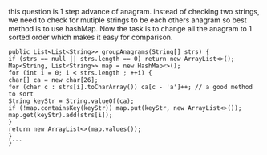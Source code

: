 this question is 1 step advance of anagram. instead of checking two strings, we need to check for mutiple strings to be each others anagram so best method is to use hashMap. Now the task is to change all the anagram to 1 sorted order which makes it easy for comparison.
```class Solution {
public List<List<String>> groupAnagrams(String[] strs) {
if (strs == null || strs.length == 0) return new ArrayList<>();
Map<String, List<String>> map = new HashMap<>();
for (int i = 0; i < strs.length ; ++i) {
char[] ca = new char[26];
for (char c : strs[i].toCharArray()) ca[c - 'a']++; // a good method to sort
String keyStr = String.valueOf(ca);
if (!map.containsKey(keyStr)) map.put(keyStr, new ArrayList<>());
map.get(keyStr).add(strs[i]);
}
return new ArrayList<>(map.values());
}
}```
